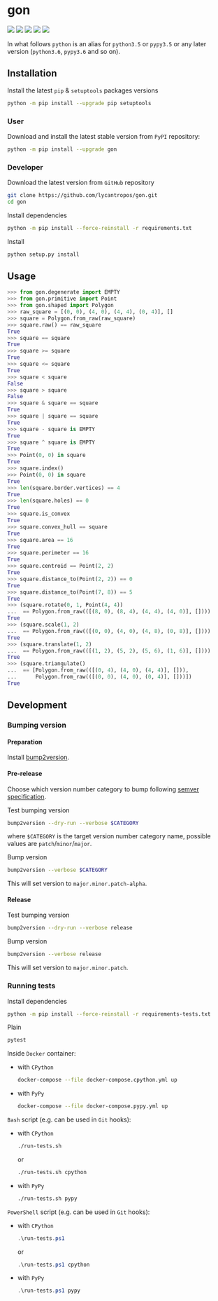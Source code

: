 gon
===

[![](https://dev.azure.com/lycantropos/gon/_apis/build/status/lycantropos.gon?branchName=master)](https://dev.azure.com/lycantropos/gon/_build/latest?definitionId=9&branchName=master "Azure Pipelines")
[![](https://codecov.io/gh/lycantropos/gon/branch/master/graph/badge.svg)](https://codecov.io/gh/lycantropos/gon "Codecov")
[![](https://readthedocs.org/projects/gon/badge/?version=latest)](https://gon.readthedocs.io/en/latest "Documentation")
[![](https://img.shields.io/github/license/lycantropos/gon.svg)](https://github.com/lycantropos/gon/blob/master/LICENSE "License")
[![](https://badge.fury.io/py/gon.svg)](https://badge.fury.io/py/gon "PyPI")

In what follows `python` is an alias for `python3.5` or `pypy3.5`
or any later version (`python3.6`, `pypy3.6` and so on).

Installation
------------

Install the latest `pip` & `setuptools` packages versions
```bash
python -m pip install --upgrade pip setuptools
```

### User

Download and install the latest stable version from `PyPI` repository:
```bash
python -m pip install --upgrade gon
```

### Developer

Download the latest version from `GitHub` repository
```bash
git clone https://github.com/lycantropos/gon.git
cd gon
```

Install dependencies
```bash
python -m pip install --force-reinstall -r requirements.txt
```

Install
```bash
python setup.py install
```

Usage
-----

```python
>>> from gon.degenerate import EMPTY
>>> from gon.primitive import Point
>>> from gon.shaped import Polygon
>>> raw_square = [(0, 0), (4, 0), (4, 4), (0, 4)], []
>>> square = Polygon.from_raw(raw_square)
>>> square.raw() == raw_square
True
>>> square == square
True
>>> square >= square
True
>>> square <= square
True
>>> square < square
False
>>> square > square
False
>>> square & square == square
True
>>> square | square == square
True
>>> square - square is EMPTY
True
>>> square ^ square is EMPTY
True
>>> Point(0, 0) in square
True
>>> square.index()
>>> Point(0, 0) in square
True
>>> len(square.border.vertices) == 4
True
>>> len(square.holes) == 0
True
>>> square.is_convex
True
>>> square.convex_hull == square
True
>>> square.area == 16
True
>>> square.perimeter == 16
True
>>> square.centroid == Point(2, 2)
True
>>> square.distance_to(Point(2, 2)) == 0
True
>>> square.distance_to(Point(7, 8)) == 5
True
>>> (square.rotate(0, 1, Point(4, 4))
...  == Polygon.from_raw(([(8, 0), (8, 4), (4, 4), (4, 0)], [])))
True
>>> (square.scale(1, 2)
...  == Polygon.from_raw(([(0, 0), (4, 0), (4, 8), (0, 8)], [])))
True
>>> (square.translate(1, 2)
...  == Polygon.from_raw(([(1, 2), (5, 2), (5, 6), (1, 6)], [])))
True
>>> (square.triangulate()
...  == [Polygon.from_raw(([(0, 4), (4, 0), (4, 4)], [])), 
...      Polygon.from_raw(([(0, 0), (4, 0), (0, 4)], []))])
True

```

Development
-----------

### Bumping version

#### Preparation

Install
[bump2version](https://github.com/c4urself/bump2version#installation).

#### Pre-release

Choose which version number category to bump following [semver
specification](http://semver.org/).

Test bumping version
```bash
bump2version --dry-run --verbose $CATEGORY
```

where `$CATEGORY` is the target version number category name, possible
values are `patch`/`minor`/`major`.

Bump version
```bash
bump2version --verbose $CATEGORY
```

This will set version to `major.minor.patch-alpha`. 

#### Release

Test bumping version
```bash
bump2version --dry-run --verbose release
```

Bump version
```bash
bump2version --verbose release
```

This will set version to `major.minor.patch`.

### Running tests

Install dependencies
```bash
python -m pip install --force-reinstall -r requirements-tests.txt
```

Plain
```bash
pytest
```

Inside `Docker` container:
- with `CPython`
  ```bash
  docker-compose --file docker-compose.cpython.yml up
  ```
- with `PyPy`
  ```bash
  docker-compose --file docker-compose.pypy.yml up
  ```

`Bash` script (e.g. can be used in `Git` hooks):
- with `CPython`
  ```bash
  ./run-tests.sh
  ```
  or
  ```bash
  ./run-tests.sh cpython
  ```

- with `PyPy`
  ```bash
  ./run-tests.sh pypy
  ```

`PowerShell` script (e.g. can be used in `Git` hooks):
- with `CPython`
  ```powershell
  .\run-tests.ps1
  ```
  or
  ```powershell
  .\run-tests.ps1 cpython
  ```
- with `PyPy`
  ```powershell
  .\run-tests.ps1 pypy
  ```
